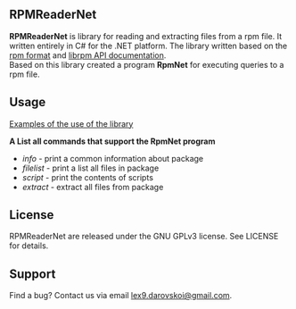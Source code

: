 ## RPMReaderNet
**RPMReaderNet** is library for reading and extracting files from a rpm  file. It written entirely in C# for the .NET platform. The library written based on the [rpm format](https://people.freebsd.org/~kientzle/libarchive/man/cpio.5.txt) and [librpm API documentation](http://rpm.org/api/4.4.2.2/index.html). <br>Based on this library created a program **RpmNet** for executing queries to a rpm file.

## Usage

[Examples of the use of the library](https://github.com/Alexcei88/RPMReaderNet/wiki/Usage-RpmReaderNet)

**A List all commands that support the RpmNet program**

- *info* - print a common information about package
- *filelist* - print a list all files in package
- *script* - print the contents of scripts
- *extract* - extract all files from package

## License

RPMReaderNet are released under the GNU GPLv3 license. See LICENSE for details.

## Support

Find a bug? Contact us via email lex9.darovskoi@gmail.com.
